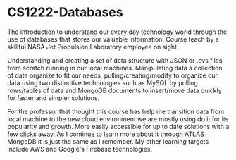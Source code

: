 # CS1222-Databases

The introduction to understand our every day technology world through the use of databases that stores our valuable information.
Course teach by a skillful NASA Jet Propulsion Laboratory employee on sight.

Understanding and creating a set of data structure with JSON or .cvs files from scratch running in our local machines. Manipulating data a collection of data organize to fit our needs, pulling/creating/modify to organize our data using two distinctive technologies such as MySQL by pulling rows/tables of data and MongoDB documents to insert/move data quickly for faster and simpler solutions.

For the professor that thought this course has help me transition data from local machine to the new cloud environment we are mostly using do it for its popularity and growth.
More easily accessible for up to date solutions with a few clicks away. As I continue to learn more about it through ATLAS MongoDB it is just the same as I remember. My other learning targets include AWS and Google's Firebase technologies.
